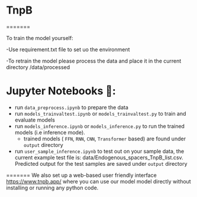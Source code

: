 # TnpB
=======

To train the model yourself:

  -Use requirement.txt file to set uo the environment
  
  -To retrain the model please process the data  and place it in the current directory /data/processed

# Jupyter Notebooks 📔:
- run `data_preprocess.ipynb` to prepare the data
- run `models_trainvaltest.ipynb` or `models_trainvaltest.py`   to train and evaluate models
- run `models_inference.ipynb` or `models_inference.py` to run the trained models (i.e inference mode).
  - trained models ( `FFN`, `RNN`, `CNN`, `Transformer` based) are found under `output` directory 
- run `user_sample_inference.ipynb`  to test out on your sample data, the current example test file is: data/Endogenous_spacers_TnpB_list.csv.  Predicted output for the test samples are saved under `output` directory 


=======
We also set up a web-based user friendly interface https://www.tnpb.app/ where you can use our model model directly without installing or running any python code.

